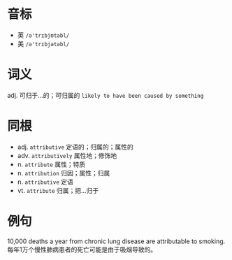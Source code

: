 # 音标

- 英 `/ə'trɪbjʊtəbl/`
- 美 `/ə'trɪbjətəbl/`

# 词义

adj. 可归于…的；可归属的
`likely to have been caused by something`

# 同根

- adj. `attributive` 定语的；归属的；属性的
- adv. `attributively` 属性地；修饰地
- n. `attribute` 属性；特质
- n. `attribution` 归因；属性；归属
- n. `attributive` 定语
- vt. `attribute` 归属；把…归于

# 例句

10,000 deaths a year from chronic lung disease are attributable to smoking.
每年1万个慢性肺病患者的死亡可能是由于吸烟导致的。


